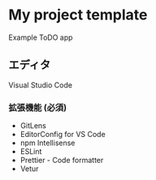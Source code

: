 # My project template
Example ToDO app

## エディタ
Visual Studio Code

### 拡張機能 (必須)

- GitLens
- EditorConfig for VS Code
- npm Intellisense
- ESLint
- Prettier - Code formatter
- Vetur
